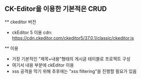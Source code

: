 ## CK-Editor을 이용한 기본적은 CRUD ##

** ckeditor 버전
  - ckEditor 5 이용
 cdn: https://cdn.ckeditor.com/ckeditor5/37.0.1/classic/ckeditor.js

** 이용
  - 가장 기본적인 "제목+내용"형태의 게시글 테이블로 프로젝트 구성
  - 여기서 내용 부분에 ckEditor 이용
  - xss 공격을 막기 위해 추후에는 "xss filtering"을 진행할 필요가 있음
